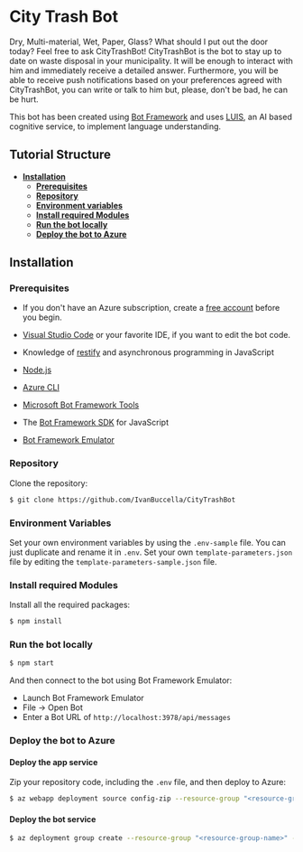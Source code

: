 # City Trash Bot

Dry, Multi-material, Wet, Paper, Glass? What should I put out the door today? Feel free to ask CityTrashBot!
CityTrashBot is the bot to stay up to date on waste disposal in your municipality.
It will be enough to interact with him and immediately receive a detailed answer.
Furthermore, you will be able to receive push notifications based on your preferences agreed with CityTrashBot, you can write or talk to him but, please, don't be bad, he can be hurt.

This bot has been created using [Bot Framework](https://dev.botframework.com) and uses [LUIS](https://www.luis.ai), an AI based cognitive service, to implement language understanding.

## Tutorial Structure

- **[Installation](#installation)**
  - **[Prerequisites](#prerequisites)**
  - **[Repository](#repository)**
  - **[Environment variables](#environment-variables)**
  - **[Install required Modules](#install-required-modules)**
  - **[Run the bot locally](#run-the-bot-locally)**
  - **[Deploy the bot to Azure](#deploy-the-bot-to-azure)**

## Installation

### Prerequisites

- If you don't have an Azure subscription, create a [free account](https://azure.microsoft.com/free/?WT.mc_id=A261C142F) before you begin.

- [Visual Studio Code](https://www.visualstudio.com/downloads) or your favorite IDE, if you want to edit the bot code.
- Knowledge of [restify](http://restify.com/) and asynchronous programming in JavaScript
- [Node.js](https://nodejs.org)
- [Azure CLI](https://docs.microsoft.com/it-it/cli/azure/install-azure-cli)
- [Microsoft Bot Framework Tools](https://github.com/Microsoft/botbuilder-tools)
- The [Bot Framework SDK](https://github.com/microsoft/botbuilder-js) for JavaScript
- [Bot Framework Emulator](https://github.com/microsoft/BotFramework-Emulator)

### Repository

Clone the repository:

```sh
$ git clone https://github.com/IvanBuccella/CityTrashBot
```

### Environment Variables

Set your own environment variables by using the `.env-sample` file. You can just duplicate and rename it in `.env`.
Set your own `template-parameters.json` file by editing the `template-parameters-sample.json` file.

### Install required Modules

Install all the required packages:

```sh
$ npm install
```

### Run the bot locally

```sh
$ npm start
```

And then connect to the bot using Bot Framework Emulator:

- Launch Bot Framework Emulator
- File -> Open Bot
- Enter a Bot URL of `http://localhost:3978/api/messages`

### Deploy the bot to Azure

#### Deploy the app service

Zip your repository code, including the `.env` file, and then deploy to Azure:

```sh
$ az webapp deployment source config-zip --resource-group "<resource-group-name>" --name "<name-of-web-app>" --src "<project-zip-path>"
```

#### Deploy the bot service

```sh
$ az deployment group create --resource-group "<resource-group-name>" --template-file template.json --parameters @template-parameters.json
```
